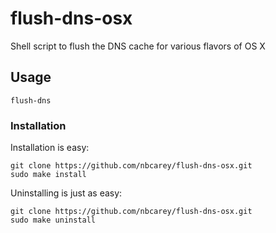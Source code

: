 # flush-dns-osx

Shell script to flush the DNS cache for various flavors of OS X

## Usage

    flush-dns

### Installation

Installation is easy:

    git clone https://github.com/nbcarey/flush-dns-osx.git
    sudo make install

Uninstalling is just as easy:

    git clone https://github.com/nbcarey/flush-dns-osx.git
    sudo make uninstall
